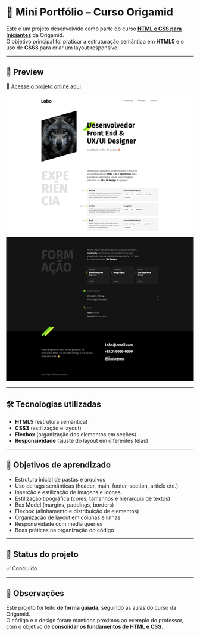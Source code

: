 # 📌 Mini Portfólio – Curso Origamid

Este é um projeto desenvolvido como parte do curso **[HTML e CSS para Iniciantes](https://www.origamid.com/curso/html-e-css-para-iniciantes/)** da Origamid.  
O objetivo principal foi praticar a estruturação semântica em **HTML5** e o uso de **CSS3** para criar um layout responsivo.

---

## 🚀 Preview

🔗 [Acesse o projeto online aqui](https://thur-code.github.io/mini-portfolio-origamid/)  

![Preview do site](./img.png)

---

## 🛠 Tecnologias utilizadas

- **HTML5** (estrutura semântica)  
- **CSS3** (estilização e layout)  
- **Flexbox** (organização dos elementos em seções)  
- **Responsividade** (ajuste do layout em diferentes telas)

---

## 🎯 Objetivos de aprendizado

- Estrutura inicial de pastas e arquivos  
- Uso de tags semânticas (header, main, footer, section, article etc.)  
- Inserção e estilização de imagens e ícones  
- Estilização tipográfica (cores, tamanhos e hierarquia de textos)  
- Box Model (margins, paddings, borders)  
- Flexbox (alinhamento e distribuição de elementos)  
- Organização de layout em colunas e linhas  
- Responsividade com media queries  
- Boas práticas na organização do código

---

## 📂 Status do projeto

✅ Concluído

---

## 📝 Observações

Este projeto foi feito **de forma guiada**, seguindo as aulas do curso da Origamid.  
O código e o design foram mantidos próximos ao exemplo do professor, com o objetivo de **consolidar os fundamentos de HTML e CSS**.
